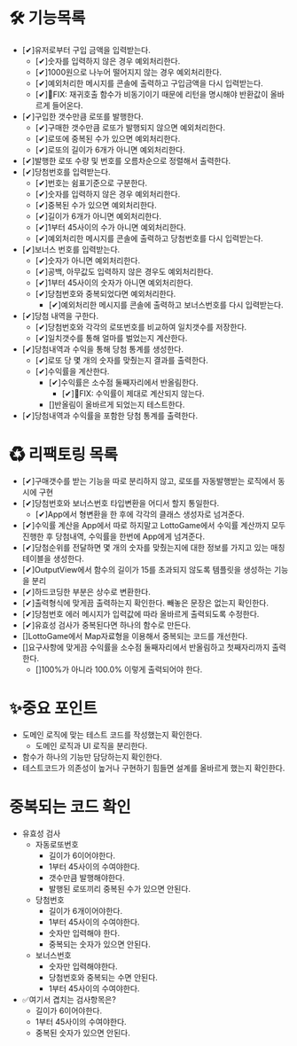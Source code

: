 # 🛠 기능목록

- [✔]유저로부터 구입 금액을 입력받는다.
  - [✔]숫자를 입력하지 않은 경우 예외처리한다.
  - [✔]1000원으로 나누어 떨어지지 않는 경우 예외처리한다.
  - [✔]예외처리한 메시지를 콘솔에 출력하고 구입금액을 다시 입력받는다.
  - [✔]🐛FIX: 재귀호출 함수가 비동기이기 때문에 리턴을 명시해야 반환값이 올바르게 들어온다.
- [✔]구입한 갯수만큼 로또를 발행한다.
  - [✔]구매한 갯수만큼 로또가 발행되지 않으면 예외처리한다.
  - [✔]로또에 중복된 수가 있으면 예외처리한다.
  - [✔]로또의 길이가 6개가 아니면 예외처리한다.
- [✔]발행한 로또 수량 및 번호를 오름차순으로 정렬해서 출력한다.
- [✔]당첨번호를 입력받는다.
  - [✔]번호는 쉼표기준으로 구분한다.
  - [✔]숫자를 입력하지 않은 경우 예외처리한다.
  - [✔]중복된 수가 있으면 예외처리한다.
  - [✔]길이가 6개가 아니면 예외처리한다.
  - [✔]1부터 45사이의 수가 아니면 예외처리한다.
  - [✔]예외처리한 메시지를 콘솔에 출력하고 당첨번호를 다시 입력받는다.
- [✔]보너스 번호를 입력받는다.
  - [✔]숫자가 아니면 예외처리한다.
  - [✔]공백, 아무값도 입력하지 않은 경우도 예외처리한다.
  - [✔]1부터 45사이의 숫자가 아니면 예외처리한다.
  - [✔]당첨번호와 중복되었다면 예외처리한다.
    - [✔]예외처리한 메시지를 콘솔에 출력하고 보너스번호를 다시 입력받는다.
- [✔]당첨 내역을 구한다.
  - [✔]당첨번호와 각각의 로또번호를 비교하여 일치갯수를 저장한다.
  - [✔]일치갯수를 통해 얼마를 벌었는지 계산한다.
- [✔]당첨내역과 수익을 통해 당첨 통계를 생성한다.
  - [✔]로또 당 몇 개의 숫자를 맞췄는지 결과를 출력한다.
  - [✔]수익률을 계산한다.
    - [✔]수익률은 소수점 둘째자리에서 반올림한다.
      - [✔]🐛FIX: 수익률이 제대로 계산되지 않는다.
    - []반올림이 올바르게 되었는지 테스트한다.
- [✔]당첨내역과 수익률을 포함한 당첨 통계를 출력한다.

# ♻ 리팩토링 목록

- [✔]구매갯수를 받는 기능을 따로 분리하지 않고, 로또를 자동발행받는 로직에서 동시에 구현
- [✔]당첨번호와 보너스번호 타입변환을 어디서 할지 통일한다.
  - [✔]App에서 형변환을 한 후에 각각의 클래스 생성자로 넘겨준다.
- [✔]수익률 계산을 App에서 따로 하지말고 LottoGame에서 수익률 계산까지 모두 진행한 후 당첨내역, 수익률을 한번에 App에게 넘겨준다.
- [✔]당첨순위를 전달하면 몇 개의 숫자를 맞췄는지에 대한 정보를 가지고 있는 매칭테이블을 생성한다.
- [✔]OutputView에서 함수의 길이가 15를 초과되지 않도록 템플릿을 생성하는 기능을 분리
- [✔]하드코딩한 부분은 상수로 변환한다.
- [✔]출력형식에 맞게끔 출력하는지 확인한다. 빼놓은 문장은 없는지 확인한다.
- [✔]당첨번호 에러 메시지가 입력값에 따라 올바르게 출력되도록 수정한다.
- [✔]유효성 검사가 중복된다면 하나의 함수로 만든다.
- []LottoGame에서 Map자료형을 이용해서 중복되는 코드를 개선한다.
- []요구사항에 맞게끔 수익률을 소수점 둘째자리에서 반올림하고 첫째자리까지 출력한다.
  - []100%가 아니라 100.0% 이렇게 출력되어야 한다.

# ✨중요 포인트

- 도메인 로직에 맞는 테스트 코드를 작성했는지 확인한다.
  - 도메인 로직과 UI 로직을 분리한다.
- 함수가 하나의 기능만 담당하는지 확인한다.
- 테스트코드가 의존성이 높거나 구현하기 힘들면 설계를 올바르게 했는지 확인한다.

# 중복되는 코드 확인

- 유효성 검사
  - 자동로또번호
    - 길이가 6이어야한다.
    - 1부터 45사이의 수여야한다.
    - 갯수만큼 발행해야한다.
    - 발행된 로또끼리 중복된 수가 있으면 안된다.
  - 당첨번호
    - 길이가 6개이어야한다.
    - 1부터 45사이의 수여야한다.
    - 숫자만 입력해야 한다.
    - 중복되는 숫자가 있으면 안된다.
  - 보너스번호
    - 숫자만 입력해야한다.
    - 당첨번호와 중복되는 수면 안된다.
    - 1부터 45사이의 수여야한다.
- ✅여기서 겹치는 검사항목은?
  - 길이가 6이어야한다.
  - 1부터 45사이의 수여야한다.
  - 중복된 숫자가 있으면 안된다.
